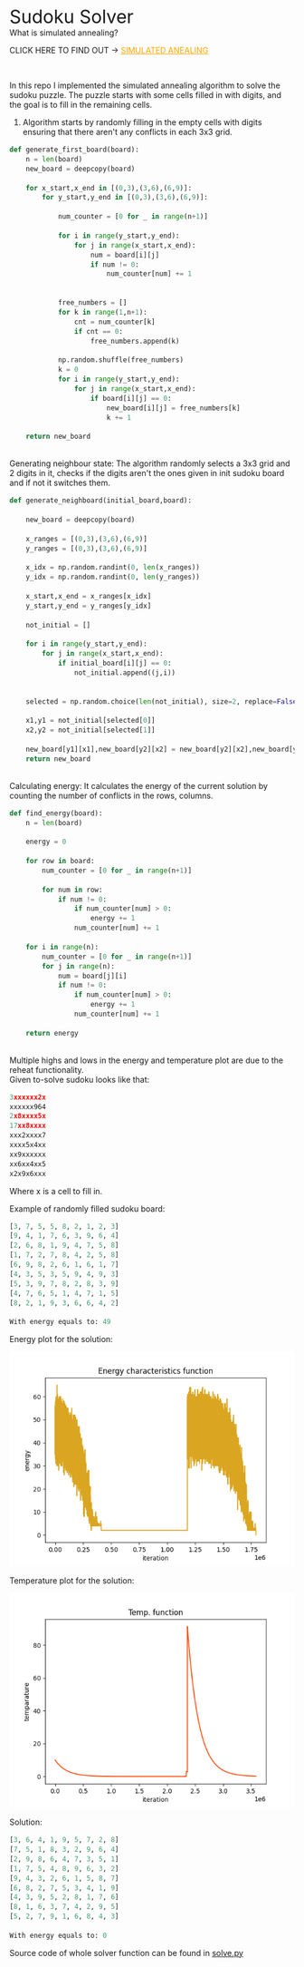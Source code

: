 <font size="6">
Sudoku Solver
</font>

<br>
What is simulated annealing?


CLICK HERE TO FIND OUT -> <a href="annealing.md" style="color: orange;text-decoration: underline;">SIMULATED ANEALING</a>

<br>

In this repo I implemented the simulated annealing algorithm to solve the sudoku puzzle.  The puzzle starts with some cells filled in with digits, and the goal is to fill in the remaining cells.

1. Algorithm starts by randomly filling in the empty cells with digits ensuring that there aren't any conflicts in each 3x3 grid. 
```python
def generate_first_board(board):
    n = len(board)
    new_board = deepcopy(board)

    for x_start,x_end in [(0,3),(3,6),(6,9)]:
        for y_start,y_end in [(0,3),(3,6),(6,9)]:

            num_counter = [0 for _ in range(n+1)]

            for i in range(y_start,y_end):
                for j in range(x_start,x_end):
                    num = board[i][j]
                    if num != 0:
                        num_counter[num] += 1

            
            free_numbers = []
            for k in range(1,n+1):
                cnt = num_counter[k]
                if cnt == 0:
                    free_numbers.append(k)

            np.random.shuffle(free_numbers)
            k = 0
            for i in range(y_start,y_end):
                for j in range(x_start,x_end):
                    if board[i][j] == 0:
                        new_board[i][j] = free_numbers[k]
                        k += 1 

    return new_board
```
<br>
Generating neighbour state:
The algorithm randomly selects a 3x3 grid and 2 digits in it, checks if the digits aren't the ones given in init sudoku board and if not it switches them.

```python
def generate_neighboard(initial_board,board):

    new_board = deepcopy(board)

    x_ranges = [(0,3),(3,6),(6,9)]
    y_ranges = [(0,3),(3,6),(6,9)]

    x_idx = np.random.randint(0, len(x_ranges))
    y_idx = np.random.randint(0, len(y_ranges))

    x_start,x_end = x_ranges[x_idx]
    y_start,y_end = y_ranges[y_idx]

    not_initial = []

    for i in range(y_start,y_end):
        for j in range(x_start,x_end):
            if initial_board[i][j] == 0:
                not_initial.append((j,i))
    

    selected = np.random.choice(len(not_initial), size=2, replace=False)
    
    x1,y1 = not_initial[selected[0]]
    x2,y2 = not_initial[selected[1]]

    new_board[y1][x1],new_board[y2][x2] = new_board[y2][x2],new_board[y1][x1]
    return new_board
```
<br>
Calculating energy:
It calculates the energy of the current solution by counting the number of conflicts in the rows, columns. 

```python
def find_energy(board):
    n = len(board)

    energy = 0
    
    for row in board:
        num_counter = [0 for _ in range(n+1)]

        for num in row:
            if num != 0:
                if num_counter[num] > 0:
                    energy += 1
                num_counter[num] += 1

    for i in range(n):
        num_counter = [0 for _ in range(n+1)]
        for j in range(n):
            num = board[j][i]
            if num != 0:
                if num_counter[num] > 0:
                    energy += 1
                num_counter[num] += 1

    return energy
```


<br>
Multiple highs and lows in the energy and temperature plot are due to the reheat functionality. 
<br>
Given to-solve sudoku looks like that:

```python
3xxxxxx2x
xxxxxx964
2x8xxxx5x
17xx8xxxx
xxx2xxxx7
xxxx5x4xx
xx9xxxxxx
xx6xx4xx5
x2x9x6xxx
```
Where x is a cell to fill in.

Example of randomly filled sudoku board:
```python
[3, 7, 5, 5, 8, 2, 1, 2, 3]
[9, 4, 1, 7, 6, 3, 9, 6, 4]
[2, 6, 8, 1, 9, 4, 7, 5, 8]
[1, 7, 2, 7, 8, 4, 2, 5, 8]
[6, 9, 8, 2, 6, 1, 6, 1, 7]
[4, 3, 5, 3, 5, 9, 4, 9, 3]
[5, 3, 9, 7, 8, 2, 8, 3, 9]
[4, 7, 6, 5, 1, 4, 7, 1, 5]
[8, 2, 1, 9, 3, 6, 6, 4, 2]

With energy equals to: 49
```

Energy plot for the solution:

![energy](output/energy_plot.png)

Temperature plot for the solution:

![temp](output/temp_plot.png)

Solution:
```python
[3, 6, 4, 1, 9, 5, 7, 2, 8]
[7, 5, 1, 8, 3, 2, 9, 6, 4]
[2, 9, 8, 6, 4, 7, 3, 5, 1]
[1, 7, 5, 4, 8, 9, 6, 3, 2]
[9, 4, 3, 2, 6, 1, 5, 8, 7]
[6, 8, 2, 7, 5, 3, 4, 1, 9]
[4, 3, 9, 5, 2, 8, 1, 7, 6]
[8, 1, 6, 3, 7, 4, 2, 9, 5]
[5, 2, 7, 9, 1, 6, 8, 4, 3]

With energy equals to: 0
```

Source code of whole solver function can be found in [solve.py](solve.py)
